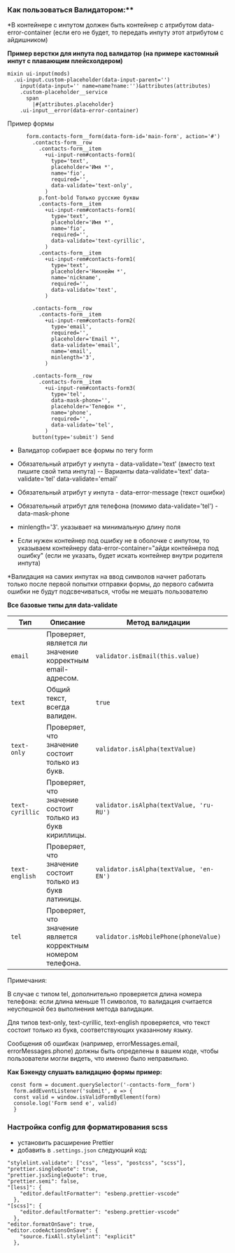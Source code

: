 ### Как пользоваться Валидатором:**

*В контейнере с инпутом должен быть контейнер с атрибутом data-error-container (если его не будет, то передать инпуту этот атрибутом с айдишником)

**Пример верстки для инпута под валидатор (на примере кастомный инпут с плавающим плейсхолдером)**

```
mixin ui-input(mods)
  .ui-input.custom-placeholder(data-input-parent='')
    input(data-input='' name=name?name:'')&attributes(attributes)
    .custom-placeholder__service
      span
        |#{attributes.placeholder}
    .ui-input__error(data-error-container)
```

Пример формы 

```
      form.contacts-form__form(data-form-id='main-form', action='#')
        .contacts-form__row
          .contacts-form__item
            +ui-input-rem#contacts-form1(
              type='text',
              placeholder='Имя *',
              name='fio',
              required='',
              data-validate='text-only',
            )
          p.font-bold Только русские буквы
          .contacts-form__item
            +ui-input-rem#contacts-form1(
              type='text',
              placeholder='Имя *',
              name='fio',
              required='',
              data-validate='text-cyrillic',
            )
          .contacts-form__item
            +ui-input-rem#contacts-form1(
              type='text',
              placeholder='Никнейм *',
              name='nickname',
              required='',
              data-validate='text',
            )

        .contacts-form__row
          .contacts-form__item
            +ui-input-rem#contacts-form2(
              type='email',
              required='',
              placeholder='Email *',
              data-validate='email',
              name='email',
              minlength='3',
            )

        .contacts-form__row
          .contacts-form__item
            +ui-input-rem#contacts-form3(
              type='tel',
              data-mask-phone='',
              placeholder='Телефон *',
              name='phone',
              required='',
              data-validate='tel',
            )
        button(type='submit') Send

```

- Валидатор собирает все формы по тегу form

- Обязательный атрибут у инпута - data-validate='text' (вместо text пишите свой типа инпута)
-- Варианты data-validate='text' data-validate='tel' data-validate='email'
- Обязательный атрибут у инпута - data-error-message (текст ошибки)
- Обязательный атрибут для телефона (помимо data-validate='tel') - data-mask-phone
- minlength='3'. указывает на минимальную длину поля
- Если нужен контейнер под ошибку не в оболочке с инпутом, то указываем контейнеру data-error-container="айди контейнера под ошибку" (если не указать, будет искать контейнер внутри родителя инпута)

*Валидация на самих инпутах на ввод символов начнет работать только после первой попытки отправки формы, до первого сабмита ошибки не будут подсвечиваться, чтобы не мешать пользователю


**Все базовые типы для data-validate**


| Тип        | Описание                                                      | Метод валидации                                     | Сообщение об ошибке           |
|------------|--------------------------------------------------------------|----------------------------------------------------|-------------------------------|
| `email`    | Проверяет, является ли значение корректным email-адресом.   | `validator.isEmail(this.value)`                   | `errorMessages.email`         |
| `text`     | Общий текст, всегда валиден.                                 | `true`                                             | -                             |
| `text-only`     | Проверяет, что значение состоит только из букв.             | `validator.isAlpha(textValue)`                     | `errorMessages.textOnly`          |
| `text-cyrillic`  | Проверяет, что значение состоит только из букв кириллицы.   | `validator.isAlpha(textValue, 'ru-RU')`           | `errorMessages.textCyrillic`        |
| `text-english`  | Проверяет, что значение состоит только из букв латиницы.    | `validator.isAlpha(textValue, 'en-EN')`           | `errorMessages.textEnglish`        |
| `tel`      | Проверяет, что значение является корректным номером телефона.| `validator.isMobilePhone(phoneValue)`              | `errorMessages.phone`         |

Примечания:

В случае с типом tel, дополнительно проверяется длина номера телефона: если длина меньше 11 символов, то валидация считается неуспешной без выполнения метода валидации.

Для типов text-only, text-cyrillic, text-english проверяется, что текст состоит только из букв, соответствующих указанному языку.

Сообщения об ошибках (например, errorMessages.email, errorMessages.phone) должны быть определены в вашем коде, чтобы пользователи могли видеть, что именно было неправильно.


**Как Бэкенду слушать валидацию формы пример:**
```
 const form = document.querySelector('-contacts-form__form')
  form.addEventListener('submit', e => {
  const valid = window.isValidFormByElement(form)
  console.log('Form send e', valid)
  }
```





### Настройка config для форматирования scss

- установить расширение Prettier
- добавить в `.settings.json` следующий код:

```
"stylelint.validate": ["css", "less", "postcss", "scss"],
"prettier.singleQuote": true,
"prettier.jsxSingleQuote": true,
"prettier.semi": false,
"[less]": {
    "editor.defaultFormatter": "esbenp.prettier-vscode"
  },
"[scss]": {
    "editor.defaultFormatter": "esbenp.prettier-vscode"
  },
"editor.formatOnSave": true,
"editor.codeActionsOnSave": {
    "source.fixAll.stylelint": "explicit"
  },
```

